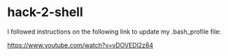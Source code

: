 # hack-2-shell

I followed instructions on the following link to update my .bash_profile file:

https://www.youtube.com/watch?v=vDOVEDl2z84



